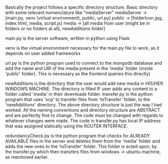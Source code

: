 Basically the project follows a specific directory structure.
Basic directory with some relevant nomenclature like "mediaServer" 
mediaServer -> [main.py, venv (virtual environment), public, url.py]
public -> [folderIcon.jpg, index.html, media, script.js]
media -> [all media from user (might be in folders or no folders at all), newAdditions folder]

main.py is the server software, written in python using Flask

venv is the virtual environment necessary for the main.py file to work, as it depends on user added frameworks

url.py is the python program used to connect to the mongodb database and add the name and URI of the media present in the 'media' folder (inside 'public' folder). This is necessary as the frontend queries this directly)

newAdditions is the directory that the user would add new media in HIS/HER WINDOWS MACHINE. The directory is filled IF user adds any content to a folder called 'media' in their downloads folder. 
transfer.py is the python program that uses 'scp' to transfer files from 'toTransfer' folder, to the 'newAdditions' directory.
The above directory structure is just the way I had worked. All the naming conventions and directory structure are ABSTRACT and are perfectly fine to change. The code must be changed with regards to whatever changes were made.
The code in transfer.py has local IP address that was assigned statically using the ROUTER INTERFACE.

redundancyCheck.py is the python program that checks for ALREADY AVAILABLE files in the server and deletes them from the 'media' folder and adds the new ones to the 'toTransfer' folder. 
This folder is acted upon, by the transfer.py which then transfers files from windows -> ubuntu machine, as mentioned earlier.
